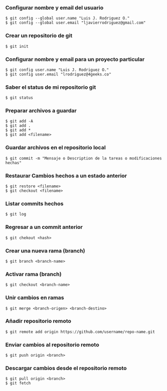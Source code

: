 ### Configurar nombre y email del usuario

    $ git config --global user.name "Luis J. Rodriguez O."
    $ git config --global user.email "ljavierrodriguez@gmail.com"

### Crear un repositorio de git

    $ git init

### Configurar nombre y email para un proyecto particular

    $ git config user.name "Luis J. Rodriguez O."
    $ git config user.email "lrodriguez@4geeks.co"

### Saber el status de mi repositorio git

    $ git status

### Preparar archivos a guardar 

    $ git add -A
    $ git add .
    $ git add *
    $ git add <filename>

### Guardar archivos en el repositorio local

    $ git commit -m "Mensaje o Description de la tareas o modificaciones hechas"


### Restaurar Cambios hechos a un estado anterior

    $ git restore <filename>
    $ git checkout <filename>

### Listar commits hechos

    $ git log

### Regresar a un commit anterior

    $ git chekout <hash>

### Crear una nueva rama (branch)

    $ git branch <branch-name>

### Activar rama (branch)

    $ git checkout <branch-name>

### Unir cambios en ramas

    $ git merge <branch-origen> <branch-destino>

### Añadir repositorio remoto

    $ git remote add origin https://github.com/username/repo-name.git


### Enviar cambios al repositorio remoto

    $ git push origin <branch>


### Descargar cambios desde el repositorio remoto

    $ git pull origin <branch>
    $ git fetch
